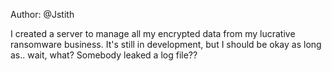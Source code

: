 Author: @Jstith

I created a server to manage all my encrypted data from my lucrative ransomware business. It's still in development, but I should be okay as long as.. wait, what? Somebody leaked a log file??
